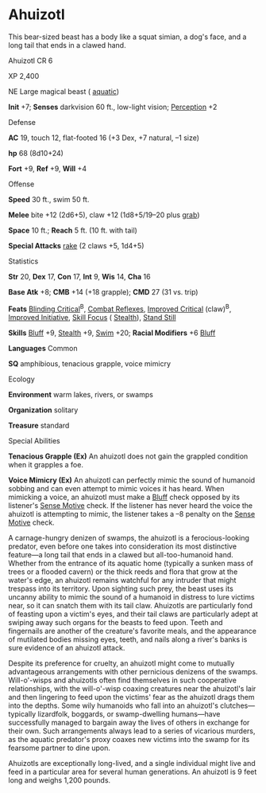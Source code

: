 # Ahuizotl

This bear-sized beast has a body like a squat simian, a dog's face, and a long tail that ends in a clawed hand.

Ahuizotl CR 6

XP 2,400

NE Large magical beast ( [aquatic](/pathfinderRPG/prd/monsters/creatureTypes.html#_aquatic-subtype))

**Init** +7; **Senses** darkvision 60 ft., low-light vision; [Perception](/pathfinderRPG/prd/skills/perception.html#_perception) +2

Defense

**AC** 19, touch 12, flat-footed 16 (+3 Dex, +7 natural, –1 size)

**hp** 68 (8d10+24)

**Fort** +9, **Ref** +9, **Will** +4

Offense

**Speed** 30 ft., swim 50 ft.

**Melee** bite +12 (2d6+5), claw +12 (1d8+5/19–20 plus [grab](/pathfinderRPG/prd/monsters/universalMonsterRules.html#_grab))

**Space** 10 ft.; **Reach** 5 ft. (10 ft. with tail)

**Special Attacks** [rake](/pathfinderRPG/prd/monsters/universalMonsterRules.html#_rake) (2 claws +5, 1d4+5)

Statistics

**Str** 20, **Dex** 17, **Con** 17, **Int** 9, **Wis** 14, **Cha** 16

**Base Atk** +8; **CMB** +14 (+18 grapple); **CMD** 27 (31 vs. trip)

**Feats** [Blinding Critical](/pathfinderRPG/prd/feats.html#_blinding-critical)<sup>B</sup>, [Combat Reflexes](/pathfinderRPG/prd/feats.html#_combat-reflexes), [Improved Critical](/pathfinderRPG/prd/feats.html#_improved-critical) (claw)<sup>B</sup>, [Improved Initiative](/pathfinderRPG/prd/feats.html#_improved-initiative), [Skill Focus](/pathfinderRPG/prd/feats.html#_skill-focus) ( [Stealth](/pathfinderRPG/prd/skills/stealth.html#_stealth)), [Stand Still](/pathfinderRPG/prd/feats.html#_stand-still)

**Skills** [Bluff](/pathfinderRPG/prd/skills/bluff.html#_bluff) +9, [Stealth](/pathfinderRPG/prd/skills/stealth.html#_stealth) +9, [Swim](/pathfinderRPG/prd/skills/swim.html#_swim) +20; **Racial Modifiers** +6 [Bluff](/pathfinderRPG/prd/skills/bluff.html#_bluff)

**Languages** Common

**SQ** amphibious, tenacious grapple, voice mimicry

Ecology

**Environment** warm lakes, rivers, or swamps

**Organization** solitary

**Treasure** standard

Special Abilities

**Tenacious Grapple (Ex)** An ahuizotl does not gain the grappled condition when it grapples a foe.

**Voice Mimicry (Ex)** An ahuizotl can perfectly mimic the sound of humanoid sobbing and can even attempt to mimic voices it has heard. When mimicking a voice, an ahuizotl must make a [Bluff](/pathfinderRPG/prd/skills/bluff.html#_bluff) check opposed by its listener's [Sense Motive](/pathfinderRPG/prd/skills/senseMotive.html#_sense-motive) check. If the listener has never heard the voice the ahuizotl is attempting to mimic, the listener takes a –8 penalty on the [Sense Motive](/pathfinderRPG/prd/skills/senseMotive.html#_sense-motive) check.

A carnage-hungry denizen of swamps, the ahuizotl is a ferocious-looking predator, even before one takes into consideration its most distinctive feature—a long tail that ends in a clawed but all-too-humanoid hand. Whether from the entrance of its aquatic home (typically a sunken mass of trees or a flooded cavern) or the thick reeds and flora that grow at the water's edge, an ahuizotl remains watchful for any intruder that might trespass into its territory. Upon sighting such prey, the beast uses its uncanny ability to mimic the sound of a humanoid in distress to lure victims near, so it can snatch them with its tail claw. Ahuizotls are particularly fond of feasting upon a victim's eyes, and their tail claws are particularly adept at swiping away such organs for the beasts to feed upon. Teeth and fingernails are another of the creature's favorite meals, and the appearance of mutilated bodies missing eyes, teeth, and nails along a river's banks is sure evidence of an ahuizotl attack.

Despite its preference for cruelty, an ahuizotl might come to mutually advantageous arrangements with other pernicious denizens of the swamps. Will-o'-wisps and ahuizotls often find themselves in such cooperative relationships, with the will-o'-wisp coaxing creatures near the ahuizotl's lair and then lingering to feed upon the victims' fear as the ahuizotl drags them into the depths. Some wily humanoids who fall into an ahuizotl's clutches—typically lizardfolk, boggards, or swamp-dwelling humans—have successfully managed to bargain away the lives of others in exchange for their own. Such arrangements always lead to a series of vicarious murders, as the aquatic predator's proxy coaxes new victims into the swamp for its fearsome partner to dine upon.

Ahuizotls are exceptionally long-lived, and a single individual might live and feed in a particular area for several human generations. An ahuizotl is 9 feet long and weighs 1,200 pounds.

